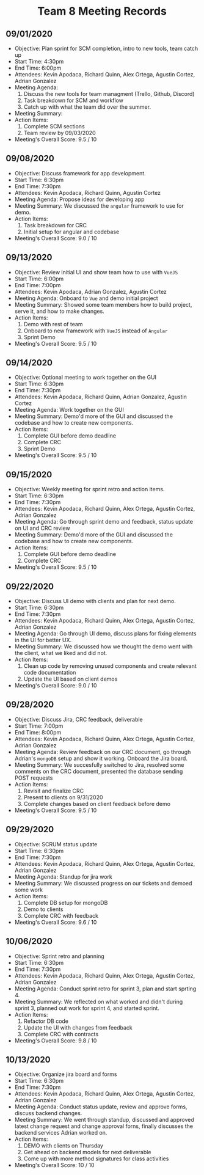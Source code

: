 <h1 align="center"> Team 8 Meeting Records </h1>

## 09/01/2020

- Objective: Plan sprint for SCM completion, intro to new tools, team catch up
- Start Time: 4:30pm
- End Time: 6:00pm
- Attendees: Kevin Apodaca, Richard Quinn, Alex Ortega, Agustin Cortez, Adrian Gonzalez
- Meeting Agenda:
  1. Discuss the new tools for team managment (Trello, Github, Discord)
  2. Task breakdown for SCM and workflow
  3. Catch up with what the team did over the summer.
- Meeting Summary:
- Action Items:
  1. Complete SCM sections
  2. Team review by 09/03/2020
- Meeting's Overall Score: 9.5 / 10

## 09/08/2020

- Objective: Discuss framework for app development.
- Start Time: 6:30pm
- End Time: 7:30pm
- Attendees: Kevin Apodaca, Richard Quinn, Agustin Cortez
- Meeting Agenda: Propose ideas for developing app
- Meeting Summary: We discussed the `angular` framework to use for demo. 
- Action Items:
  1. Task breakdown for CRC
  2. Initial setup for angular and codebase
- Meeting's Overall Score: 9.0 / 10

## 09/13/2020

- Objective: Review initial UI and show team how to use with `VueJS`
- Start Time: 6:00pm
- End Time: 7:00pm
- Attendees: Kevin Apodaca, Adrian Gonzalez, Agustin Cortez
- Meeting Agenda: Onboard to `Vue` and demo initial project
- Meeting Summary: Showed some team members how to build project, serve it, and how to make changes.
- Action Items:
  1. Demo with rest of team
  2. Onboard to new framework with `VueJS` instead of `Angular`
  3. Sprint Demo
- Meeting's Overall Score: 9.5 / 10

## 09/14/2020

- Objective: Optional meeting to work together on the GUI
- Start Time: 6:30pm
- End Time: 7:30pm
- Attendees: Kevin Apodaca, Richard Quinn, Adrian Gonzalez, Agustin Cortez
- Meeting Agenda: Work together on the GUI
- Meeting Summary: Demo'd more of the GUI and discussed the codebase and how to create new components.
- Action Items:
  1. Complete GUI before demo deadline
  2. Complete CRC
  3. Sprint Demo
- Meeting's Overall Score: 9.5 / 10

## 09/15/2020

- Objective: Weekly meeting for sprint retro and action items.
- Start Time: 6:30pm
- End Time: 7:30pm
- Attendees: Kevin Apodaca, Richard Quinn, Alex Ortega, Agustin Cortez, Adrian Gonzalez
- Meeting Agenda: Go through sprint demo and feedback, status update on UI and CRC review
- Meeting Summary: Demo'd more of the GUI and discussed the codebase and how to create new components.
- Action Items:
  1. Complete GUI before demo deadline
  2. Complete CRC
- Meeting's Overall Score: 9.5 / 10

## 09/22/2020

- Objective: Discuss UI demo with clients and plan for next demo.
- Start Time: 6:30pm
- End Time: 7:30pm
- Attendees: Kevin Apodaca, Richard Quinn, Alex Ortega, Agustin Cortez, Adrian Gonzalez
- Meeting Agenda: Go through UI demo, discuss plans for fixing elements in the UI for better UX.
- Meeting Summary: We discussed how we thought the demo went with the client, what we liked and did not.
- Action Items:
  1. Clean up code by removing unused components and create relevant code documentation
  2. Update the UI based on client demos
- Meeting's Overall Score: 9.0 / 10

## 09/28/2020

- Objective: Discuss Jira, CRC feedback, deliverable
- Start Time: 7:00pm
- End Time: 8:00pm
- Attendees: Kevin Apodaca, Richard Quinn, Alex Ortega, Agustin Cortez, Adrian Gonzalez
- Meeting Agenda: Review feedback on our CRC document, go through Adrian's `mongoDB` setup and show it working. Onboard the Jira board.
- Meeting Summary: We succesfully switched to Jira, resolved some comments on the CRC document, presented the database sending POST requests
- Action Items:
  1. Revisit and finalize CRC
  2. Present to clients on 9/31/2020
  3. Complete changes based on client feedback before demo
- Meeting's Overall Score: 9.5 / 10


## 09/29/2020

- Objective: SCRUM status update
- Start Time: 6:30pm
- End Time: 7:30pm
- Attendees: Kevin Apodaca, Richard Quinn, Alex Ortega, Agustin Cortez, Adrian Gonzalez
- Meeting Agenda: Standup for jira work
- Meeting Summary: We discussed progress on our tickets and demoed some work
- Action Items:
  1. Complete DB setup for mongoDB
  2. Demo to clients
  3. Complete CRC with feedback
- Meeting's Overall Score: 9.6 / 10


## 10/06/2020

- Objective: Sprint retro and planning
- Start Time: 6:30pm
- End Time: 7:30pm
- Attendees: Kevin Apodaca, Richard Quinn, Alex Ortega, Agustin Cortez, Adrian Gonzalez
- Meeting Agenda: Conduct sprint retro for sprint 3, plan and start sprting 4.
- Meeting Summary: We reflected on what worked and didn't during sprint 3, planned out work for sprint 4, and started sprint.
- Action Items:
  1. Refactor DB code
  2. Update the UI with changes from feedback
  3. Complete CRC with contracts
- Meeting's Overall Score: 9.8 / 10

## 10/13/2020

- Objective: Organize jira board and forms
- Start Time: 6:30pm
- End Time: 7:30pm
- Attendees: Kevin Apodaca, Richard Quinn, Alex Ortega, Agustin Cortez, Adrian Gonzalez
- Meeting Agenda: Conduct status update, review and approve forms, discuss backend changes.
- Meeting Summary: We went through standup, discussed and approved latest change request and change approval forns, finally discusses the backend services Adrian worked on.
- Action Items:
  1. DEMO with clients on Thursday
  2. Get ahead on backend models for next deliverable
  3. Come up with more method signatures for class activities
- Meeting's Overall Score: 10 / 10
